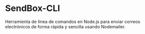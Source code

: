 # SendBox-CLI
Herramienta de línea de comandos en Node.js para enviar correos electrónicos de forma rápida y sencilla usando Nodemailer.
